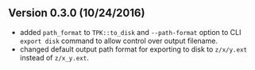 ## Version 0.3.0 (10/24/2016)
* added `path_format` to `TPK::to_disk` and `--path-format` option to 
CLI `export disk` command to allow control over output filename.
* changed default output path format for exporting to disk to `z/x/y.ext` 
instead of `z/x_y.ext`.